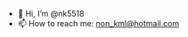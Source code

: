 - 👋 Hi, I’m @nk5518
- 📫 How to reach me: non_kml@hotmail.com

<!---
nk5518/nk5518 is a ✨ special ✨ repository because its `README.md` (this file) appears on your GitHub profile.
You can click the Preview link to take a look at your changes.
--->
